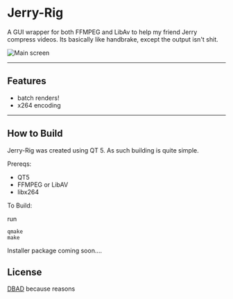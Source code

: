 # Jerry-Rig

A GUI wrapper for both FFMPEG and LibAv to help my friend Jerry compress videos. Its basically like handbrake, except the output isn't shit.

![Main screen](https://www.random-hackery.net/gitImages/Jerry-Rig/jrMain.png) 

***
## Features
- batch renders!
- x264 encoding

***
## How to Build
Jerry-Rig was created using QT 5. As such building is quite simple. 

Prereqs:

- QT5
- FFMPEG or LibAV
- libx264

To Build:

run

	qmake
	make

Installer package coming soon....


## License
[DBAD](https://github.com/philsturgeon/dbad/blob/master/LICENSE-en.md) because reasons